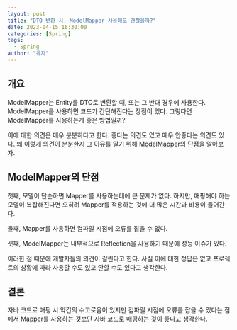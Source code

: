 ```yaml
---
layout: post
title: "DTO 변환 시, ModelMapper 사용해도 괜찮을까?"
date: 2023-04-15 16:30:00
categories: [Spring]
tags:
  - Spring
author: "유자"
---
```


## 개요

ModelMapper는 Entity를 DTO로 변환할 때, 또는 그 반대 경우에 사용한다. ModelMapper를 사용하면 코드가 간단해진다는 장점이 있다. 그렇다면 ModelMapper를 사용하는게 좋은 방법일까?

이에 대한 의견은 매우 분분하다고 한다. 좋다는 의견도 있고 매우 안좋다는 의견도 있다. 왜 이렇게 의견이 분분한지 그 이유를 알기 위해 ModelMapper의 단점을 알아보자.

## ModelMapper의 단점

첫째, 모델이 단순하면 Mapper를 사용하는데에 큰 문제가 없다. 하지만, 매핑해야 하는 모델이 복잡해진다면 오히려 Mapper를 적용하는 것에 더 많은 시간과 비용이 들어간다.

둘째, Mapper를 사용하면 컴파일 시점에 오류를 잡을 수 없다.

셋째, ModelMapper는 내부적으로 Reflection을 사용하기 때문에 성능 이슈가 있다.

이러한 점 때문에 개발자들의 의견이 갈린다고 한다. 사실 이에 대한 정답은 없고 프로젝트의 상황에 따라 사용할 수도 있고 안할 수도 있다고 생각한다.

## 결론

자바 코드로 매핑 시 약간의 수고로움이 있지만 컴파일 시점에 오류를 잡을 수 있다는 점에서 Mapper를 사용하는 것보단 자바 코드로 매핑하는 것이 좋다고 생각한다.